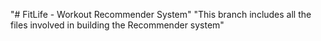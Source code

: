 "# FitLife - Workout Recommender System" 
"This branch includes all the files involved in building the Recommender system"
